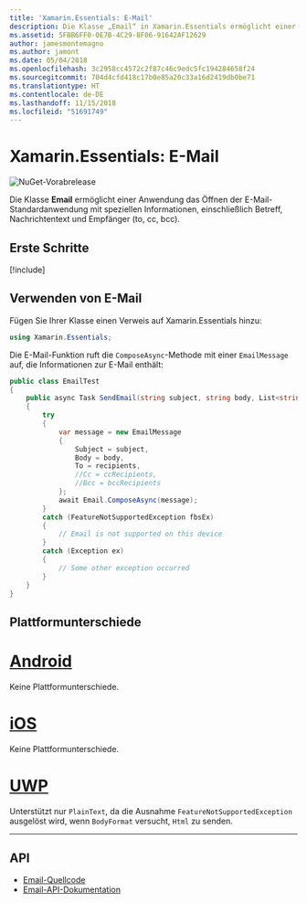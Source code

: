 ```yaml
---
title: 'Xamarin.Essentials: E-Mail'
description: Die Klasse „Email“ in Xamarin.Essentials ermöglicht einer Anwendung das Öffnen der E-Mail-Standardanwendung mit speziellen Informationen, einschließlich Betreff, Nachrichtentext und Empfänger (to, cc, bcc).
ms.assetid: 5FBB6FF0-0E7B-4C29-8F06-91642AF12629
author: jamesmontemagno
ms.author: jamont
ms.date: 05/04/2018
ms.openlocfilehash: 3c2958cc4572c2f87c46c9edc5fc194284658f24
ms.sourcegitcommit: 704d4cfd418c17b0e85a20c33a16d2419db0be71
ms.translationtype: HT
ms.contentlocale: de-DE
ms.lasthandoff: 11/15/2018
ms.locfileid: "51691749"
---
```

# <a name="xamarinessentials-email"></a>Xamarin.Essentials: E-Mail

![NuGet-Vorabrelease](~/media/shared/pre-release.png)

Die Klasse **Email** ermöglicht einer Anwendung das Öffnen der E-Mail-Standardanwendung mit speziellen Informationen, einschließlich Betreff, Nachrichtentext und Empfänger (to, cc, bcc).

## <a name="get-started"></a>Erste Schritte

[!include[](~/essentials/includes/get-started.md)]

## <a name="using-email"></a>Verwenden von E-Mail

Fügen Sie Ihrer Klasse einen Verweis auf Xamarin.Essentials hinzu:

```csharp
using Xamarin.Essentials;
```

Die E-Mail-Funktion ruft die `ComposeAsync`-Methode mit einer `EmailMessage` auf, die Informationen zur E-Mail enthält:

```csharp
public class EmailTest
{
    public async Task SendEmail(string subject, string body, List<string> recipients)
    {
        try
        {
            var message = new EmailMessage
            {
                Subject = subject,
                Body = body,
                To = recipients,
                //Cc = ccRecipients,
                //Bcc = bccRecipients
            };
            await Email.ComposeAsync(message);
        }
        catch (FeatureNotSupportedException fbsEx)
        {
            // Email is not supported on this device
        }
        catch (Exception ex)
        {
            // Some other exception occurred
        }
    }
}
```


## <a name="platform-differences"></a>Plattformunterschiede

# <a name="androidtabandroid"></a>[Android](#tab/android)

Keine Plattformunterschiede.

# <a name="iostabios"></a>[iOS](#tab/ios)

Keine Plattformunterschiede.

# <a name="uwptabuwp"></a>[UWP](#tab/uwp)

Unterstützt nur `PlainText`, da die Ausnahme `FeatureNotSupportedException` ausgelöst wird, wenn `BodyFormat` versucht, `Html` zu senden.

-----

## <a name="api"></a>API

- [Email-Quellcode](https://github.com/xamarin/Essentials/tree/master/Xamarin.Essentials/Email)
- [Email-API-Dokumentation](xref:Xamarin.Essentials.Email)
